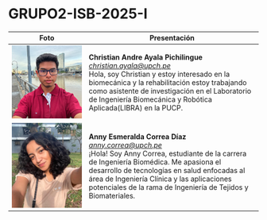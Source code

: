 # GRUPO2-ISB-2025-I
| Foto | Presentación | 
|----------|----------|
| ![Christian Andre Ayala Pichilingue](fotos/ayala.jpeg)     | **Christian Andre Ayala Pichilingue** <br>*christian.ayala@upch.pe* <br>Hola, soy Christian y estoy interesado en la biomecánica y la rehabilitación estoy trabajando como asistente de investigación en el Laboratorio de Ingeniería Biomecánica y Robótica Aplicada(LIBRA) en la PUCP.  |
| ![Anny Esmeralda Correa Díaz](fotos/Anny.jpeg)     | **Anny Esmeralda Correa Díaz** <br>*anny.correa@upch.pe* <br>¡Hola! Soy Anny Correa, estudiante de la carrera de Ingeniería Biomédica. Me apasiona el desarrollo de tecnologías en salud enfocadas al área de Ingeniería Clínica y las aplicaciones potenciales de la rama de Ingeniería de Tejidos y Biomateriales.  |
